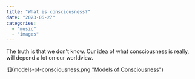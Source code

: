 ```yaml
---
title: "What is consciousness?"
date: "2023-06-27"
categories:
  - "music"
  - "images"
---
```


The truth is that we don't know. Our idea of what consciousness is really, will depend a lot on our worldview.

![](models-of-consciousness.png ["Models of Consciousness"](https://informationisbeautiful.net/visualizations/what-is-consciousness/))
